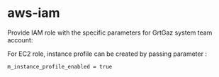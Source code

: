 # aws-iam

Provide IAM role with the specific parameters for GrtGaz system team account:

For EC2 role, instance profile can be created by passing parameter :
```
m_instance_profile_enabled = true
```

